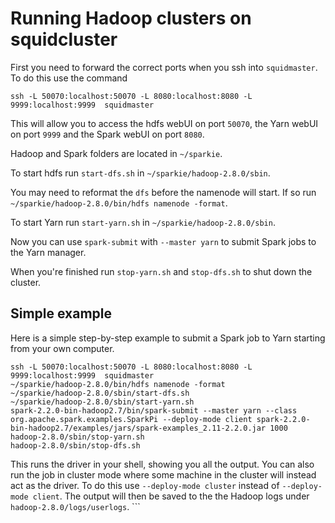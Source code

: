 # Running Hadoop clusters on squidcluster

First you need to forward the correct ports when you ssh into `squidmaster`. To
do this use the command

```
ssh -L 50070:localhost:50070 -L 8080:localhost:8080 -L 9999:localhost:9999  squidmaster
```

This will allow you to access the hdfs webUI on port `50070`, the Yarn webUI on
port `9999` and the Spark webUI on port `8080`.

Hadoop and Spark folders are located in `~/sparkie`.

To start hdfs run `start-dfs.sh` in `~/sparkie/hadoop-2.8.0/sbin`.

You may need to reformat the `dfs` before the namenode will start. If so run
`~/sparkie/hadoop-2.8.0/bin/hdfs namenode -format`.

To start Yarn run `start-yarn.sh` in `~/sparkie/hadoop-2.8.0/sbin`.

Now you can use `spark-submit` with `--master yarn` to submit Spark jobs to the
Yarn manager.

When you're finished run `stop-yarn.sh` and `stop-dfs.sh` to shut down the cluster. 

## Simple example

Here is a simple step-by-step example to submit a Spark job to Yarn starting
from your own computer.

```
ssh -L 50070:localhost:50070 -L 8080:localhost:8080 -L 9999:localhost:9999  squidmaster
~/sparkie/hadoop-2.8.0/bin/hdfs namenode -format
~/sparkie/hadoop-2.8.0/sbin/start-dfs.sh
~/sparkie/hadoop-2.8.0/sbin/start-yarn.sh
spark-2.2.0-bin-hadoop2.7/bin/spark-submit --master yarn --class org.apache.spark.examples.SparkPi --deploy-mode client spark-2.2.0-bin-hadoop2.7/examples/jars/spark-examples_2.11-2.2.0.jar 1000
hadoop-2.8.0/sbin/stop-yarn.sh
hadoop-2.8.0/sbin/stop-dfs.sh
```

This runs the driver in your shell, showing you all the output. You can also run
the job in cluster mode where some machine in the cluster will instead act as
the driver. To do this use `--deploy-mode cluster` instead of `--deploy-mode
client`. The output will then be saved to the the Hadoop logs under
`hadoop-2.8.0/logs/userlogs`. ```

